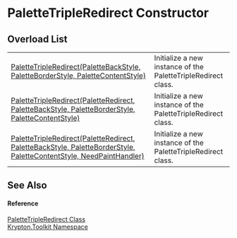 # PaletteTripleRedirect Constructor


## Overload List
<table>
<tr>
<td><a href="7674fd27-e0a3-1c5d-fe0c-19a679908fd9.md">PaletteTripleRedirect(PaletteBackStyle, PaletteBorderStyle, PaletteContentStyle)</a></td>
<td>Initialize a new instance of the PaletteTripleRedirect class.</td></tr>
<tr>
<td><a href="b48ef06e-a088-0a83-5f09-97a12170df89.md">PaletteTripleRedirect(PaletteRedirect, PaletteBackStyle, PaletteBorderStyle, PaletteContentStyle)</a></td>
<td>Initialize a new instance of the PaletteTripleRedirect class.</td></tr>
<tr>
<td><a href="d44b0441-8230-b366-0ced-7686f4da53cd.md">PaletteTripleRedirect(PaletteRedirect, PaletteBackStyle, PaletteBorderStyle, PaletteContentStyle, NeedPaintHandler)</a></td>
<td>Initialize a new instance of the PaletteTripleRedirect class.</td></tr>
</table>

## See Also


#### Reference
<a href="71152bc2-4751-04ec-d520-f317200d79e5.md">PaletteTripleRedirect Class</a>  
<a href="79d2eac2-21f4-54ff-7552-b20c33c30600.md">Krypton.Toolkit Namespace</a>  
